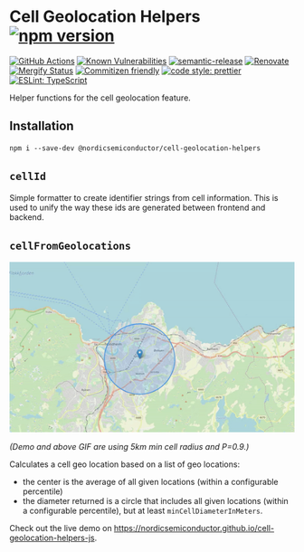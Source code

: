 # Cell Geolocation Helpers [![npm version](https://img.shields.io/npm/v/@nordicsemiconductor/cell-geolocation-helpers.svg)](https://www.npmjs.com/package/@nordicsemiconductor/cell-geolocation-helpers)

[![GitHub Actions](https://github.com/NordicSemiconductor/cell-geolocation-helpers-js/workflows/Test%20and%20Release/badge.svg)](https://github.com/NordicSemiconductor/cell-geolocation-helpers-js/actions)
[![Known Vulnerabilities](https://snyk.io/test/github/NordicSemiconductor/cell-geolocation-helpers-js/badge.svg?targetFile=package.json)](https://snyk.io/test/github/NordicSemiconductor/cell-geolocation-helpers-js?targetFile=package.json)
[![semantic-release](https://img.shields.io/badge/%20%20%F0%9F%93%A6%F0%9F%9A%80-semantic--release-e10079.svg)](https://github.com/semantic-release/semantic-release)
[![Renovate](https://img.shields.io/badge/renovate-enabled-brightgreen.svg)](https://renovatebot.com)
[![Mergify Status](https://img.shields.io/endpoint.svg?url=https://gh.mergify.io/badges/NordicSemiconductor/cell-geolocation-helpers-js)](https://mergify.io)
[![Commitizen friendly](https://img.shields.io/badge/commitizen-friendly-brightgreen.svg)](http://commitizen.github.io/cz-cli/)
[![code style: prettier](https://img.shields.io/badge/code_style-prettier-ff69b4.svg)](https://github.com/prettier/prettier/)
[![ESLint: TypeScript](https://img.shields.io/badge/ESLint-TypeScript-blue.svg)](https://github.com/typescript-eslint/typescript-eslint)

Helper functions for the cell geolocation feature.

## Installation

    npm i --save-dev @nordicsemiconductor/cell-geolocation-helpers

## `cellId`

Simple formatter to create identifier strings from cell information. This is
used to unify the way these ids are generated between frontend and backend.

## `cellFromGeolocations`

![Demo of cellFromGeolocations results](./map.gif)

_(Demo and above GIF are using 5km min cell radius and P=0.9.)_

Calculates a cell geo location based on a list of geo locations:

- the center is the average of all given locations (within a configurable
  percentile)
- the diameter returned is a circle that includes all given locations (within a
  configurable percentile), but at least `minCellDiameterInMeters`.

Check out the live demo on
<https://nordicsemiconductor.github.io/cell-geolocation-helpers-js>.
